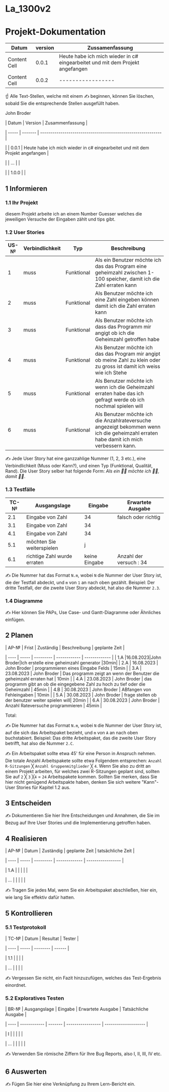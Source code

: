 # La_1300v2
# Projekt-Dokumentation


| Datum  | version | Zussamenfassung|
| ------------- | ------------- | --------|
| Content Cell  | 0.0.1  |Heute habe ich mich wieder in c# eingearbeitet und mit dem Projekt angefangen |
| Content Cell  | 0.0.2|-----------------|

☝️ Alle Text-Stellen, welche mit einem ✍️ beginnen, können Sie löschen, sobald Sie die entsprechende Stellen ausgefüllt haben.


John Broder


| Datum | Version | Zusammenfassung                                              |

| ----- | ------- | ------------------------------------------------------------ |

|       | 0.0.1   | Heute habe ich mich wieder in c# eingearbeitet und mit dem Projekt angefangen  |

|       | ...     |                                                              |

|       | 1.0.0   |                                                              |


## 1 Informieren


### 1.1 Ihr Projekt


 diesem Projekt arbeite ich an einem Number Guesser welches die jeweiligen Versuche der Eingaben zählt und tips gibt.
### 1.2 User Stories


| US-№  | Verbindlichkeit | Typ| Beschreibung|
| ------------- | ------------- | -----------|-------|
| 1  | muss  | Funktional | Als ein Benutzer möchte ich das das Program eine geheimzahl zwischen 1-100 speicher, damit ich die Zahl erraten kann|
| 2  | muss  | Funktional |Als Benutzer möchte ich eine Zahl eingeben können damit ich die Zahl erraten kann|
| 3| muss| Funktional| Als Benutzer möchte ich dass das Programm mir angigt ob ich die Geheimzahl getroffen habe |
| 4|muss| Funktional |Als Benutzer möchte ich das das Program mir angipt ob meine Zahl zu klein oder zu gross ist damit ich weiss wie ich Stehe|
| 5| muss| Funktional |Als Benutzer möchte ich wenn ich die Geheimzahl erraten habe das ich gefragt werde ob ich nochmal spielen will |
| 6| muss | Funktional |Als Benutzer möchte ich die Anzahlrateversuche angezeigt bekommen wenn ich die geheimzahl erraten habe damit ich mich verbessern kann.|


✍️ Jede User Story hat eine ganzzahlige Nummer (1, 2, 3 etc.), eine Verbindlichkeit (Muss oder Kann?), und einen Typ (Funktional, Qualität, Rand). Die User Story selber hat folgende Form: *Als ein 🤷‍♂️ möchte ich 🤷‍♂️, damit 🤷‍♂️*.


### 1.3 Testfälle


| TC-№  | Ausgangslage |Eingabe | Erwartete Ausgabe |
| ------------- | ------------- |----|------|
| 2.1  | Eingabe von Zahl  | 34 |falsch oder richtig|
| 3.1| Eingabe von Zahl  | 34 | |falsch oder richtig|
| 4.1| Eingabe von Zahl  | 34 | |zu klein, zu gross oder richtig|
| 5.1| möchten Sie weiterspielen | j | | spiel wird erneut gestartet|
| 6.1| richtige Zahl wurde erraten  | keine Eingabe | Anzahl der versuch : 34 |




✍️ Die Nummer hat das Format `N.m`, wobei `N` die Nummer der User Story ist, die der Testfall abdeckt, und `m` von `1` an nach oben gezählt. Beispiel: Der dritte Testfall, der die zweite User Story abdeckt, hat also die Nummer `2.3`.


### 1.4 Diagramme


✍️ Hier können Sie PAPs, Use Case- und Gantt-Diagramme oder Ähnliches einfügen.


## 2 Planen


| AP-№ | Frist | Zuständig | Beschreibung | geplante Zeit |

| ---- | ----- | --------- | ------------ | ------------- |
| 1.A  |16.08.2023|John Broder|Ich erstelle eine geheimzahl generator  |30min|
| 2.A | 16.08.2023 | John Broder | programmieren eines Eingabe Felds | 15min |
| 3.A | 23.08.2023 | John Broder | Das programm zeigt an wenn der Benutzer die geheimzahl erraten hat | 10min |
| 4.A | 23.08.2023 | John Broder | das programm gibt an ob die eingegebene Zahl zu hoch zu tief oder die Geheimzahl | 45min |
| 4.B | 30.08.2023 | John Broder | ABfangen von Fehleingaben  | 10min |
| 5.A | 30.08.2023 | John Broder | frage stellen ob der benutzer weiter spielen will| 20min |
| 6.A | 30.08.2023 | John Broder | Anzahl Rateversuche programmieren | 45min |


Total: 


✍️ Die Nummer hat das Format `N.m`, wobei `N` die Nummer der User Story ist, auf die sich das Arbeitspaket bezieht, und `m` von `A` an nach oben buchstabiert. Beispiel: Das dritte Arbeitspaket, das die zweite User Story betrifft, hat also die Nummer `2.C`.


✍️ Ein Arbeitspaket sollte etwa 45' für eine Person in Anspruch nehmen. Die totale Anzahl Arbeitspakete sollte etwa Folgendem entsprechen: `Anzahl R-Sitzungen` ╳ `Anzahl Gruppenmitglieder` ╳ `4`. Wenn Sie also zu dritt an einem Projekt arbeiten, für welches zwei R-Sitzungen geplant sind, sollten Sie auf `2` ╳ `3` ╳`4` = `24` Arbeitspakete kommen. Sollten Sie merken, dass Sie hier nicht genügend Arbeitspakte haben, denken Sie sich weitere "Kann"-User Stories für Kapitel 1.2 aus.


## 3 Entscheiden


✍️ Dokumentieren Sie hier Ihre Entscheidungen und Annahmen, die Sie im Bezug auf Ihre User Stories und die Implementierung getroffen haben.


## 4 Realisieren


| AP-№ | Datum | Zuständig | geplante Zeit | tatsächliche Zeit |

| ---- | ----- | --------- | ------------- | ----------------- |

| 1.A  |       |           |               |                   |

| ...  |       |           |               |                   |


✍️ Tragen Sie jedes Mal, wenn Sie ein Arbeitspaket abschließen, hier ein, wie lang Sie effektiv dafür hatten.


## 5 Kontrollieren


### 5.1 Testprotokoll


| TC-№ | Datum | Resultat | Tester |

| ---- | ----- | -------- | ------ |

| 1.1  |       |          |        |

| ...  |       |          |        |


✍️ Vergessen Sie nicht, ein Fazit hinzuzufügen, welches das Test-Ergebnis einordnet.


### 5.2 Exploratives Testen


| BR-№ | Ausgangslage | Eingabe | Erwartete Ausgabe | Tatsächliche Ausgabe |

| ---- | ------------ | ------- | ----------------- | -------------------- |

| I    |              |         |                   |                      |

| ...  |              |         |                   |                      |


✍️ Verwenden Sie römische Ziffern für Ihre Bug Reports, also I, II, III, IV etc.


## 6 Auswerten


✍️ Fügen Sie hier eine Verknüpfung zu Ihrem Lern-Bericht ein.
